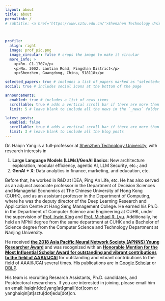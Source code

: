 ```yaml
---
layout: about
title: about
permalink: /
# subtitle: <a href='https://www.sztu.edu.cn/'>Shenzhen Technology University</a>. # Motto: The fear of the LORD is the beginning of wisdom, and knowledge of the Holy One is understanding. (Proverbs 9:10)

 

profile:
  align: right
  image: prof_pic.png
  image_circular: false # crops the image to make it circular
  more_info: >
    <p>Rm. C1-1707</p>
    <p>No. 3002, Lantian Road, Pingshan District</p>
    <p>Shenzhen, Guangdong, China, 518118</p>

selected_papers: true # includes a list of papers marked as "selected={true}"
social: true # includes social icons at the bottom of the page

announcements:
  enabled: true # includes a list of news items
  scrollable: true # adds a vertical scroll bar if there are more than 3 news items
  limit: 5 # leave blank to include all the news in the `_news` folder

latest_posts:
  enabled: false
  scrollable: true # adds a vertical scroll bar if there are more than 3 new posts items
  limit: 3 # leave blank to include all the blog posts
---
```


Dr. Haiqin Yang is a full-professor at [Shenzhen Technology University](www.sztu.edu.cn), with research interests in 
1) **Large Language Models (LLMs)/GenAI Basics**: New architecture exploration, modular efficiency, agentic AI, LLM Security, etc.; and
2) **GenAI + X**: Data analytics in finance, marketing, and education, etc.

Before that, he worked in R&D at IDEA, Ping An Life, etc. He has also served as an adjunct associate professor in the Department of Decision Sciences and Managerial Economics at The Chinese University of Hong Kong (CUHK), and as an assistant professor in the Department of Computing, where he was the deputy director of the Deep Learning Research and Application Centre at Hang Seng Management College.  He earned his Ph.D. in the Department of Computer Science and Engineering at CUHK, under the supervision of [Prof. Irwin King](https://www.cse.cuhk.edu.hk/~king) and [Prof. Michael R. Lyu](https://www.cse.cuhk.edu.hk/~lyu).  Additionally, he held an MPhil degree from the same department at CUHK and a Bachelor of Science degree from the Computer Science and Technology Department at Nanjing University.

He received [**the 2018 Asia Pacific Neural Network Society (APNNS) Young Researcher Award**](https://www.dropbox.com/s/ds6bqx7tnmvox87/YRA3.jpeg?dl=0) and was recognized with an  [**Honorable Mention for the Most Influential Scholar Award for outstanding and vibrant contributions to the field of AAAI/IJCAI**](https://aminer.org/ai2000) for outstanding and vibrant contributions to the field of AAAI/IJCAI several times.  His publications are in [Google Scholar](https://scholar.google.com.hk/citations?user=nfijDy4AAAAJ) or [DBLP](https://dblp.uni-trier.de/pers/hd/y/Yang:Haiqin). 

His team is recruiting Research Assistants, Ph.D. candidates, and Postdoctoral researchers.  If you are interested in joining, please email him an email: haiqin[dot]yang[at]gmail[dot]com or yanghaiqin[at]sztu[dot]edu[dot]cn.


